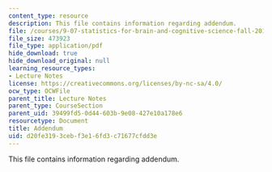 ```yaml
---
content_type: resource
description: This file contains information regarding addendum.
file: /courses/9-07-statistics-for-brain-and-cognitive-science-fall-2016/d20fe3193cebf3e16fd3c71677cfdd3e_MIT9_07F16_lec13_Adendm.pdf
file_size: 473923
file_type: application/pdf
hide_download: true
hide_download_original: null
learning_resource_types:
- Lecture Notes
license: https://creativecommons.org/licenses/by-nc-sa/4.0/
ocw_type: OCWFile
parent_title: Lecture Notes
parent_type: CourseSection
parent_uid: 39499fd5-0d44-603b-9e08-427e10a178e6
resourcetype: Document
title: Addendum
uid: d20fe319-3ceb-f3e1-6fd3-c71677cfdd3e
---
```

This file contains information regarding addendum.